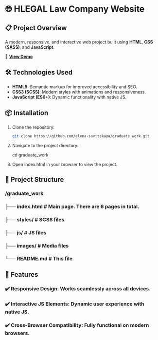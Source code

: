 # 🌐 HLEGAL Law Company Website

## 📋 Project Overview

A modern, responsive, and interactive web project built using **HTML**, **CSS (SASS)**, and **JavaScript**.

🚀 [**View Demo**](https://elena-savitskaya.github.io/graduate_work/)

## 🛠 Technologies Used

- **HTML5**: Semantic markup for improved accessibility and SEO.
- **CSS3 (SCSS)**: Modern styles with animations and responsiveness.
- **JavaScript (ES6+)**: Dynamic functionality with native JS.

## 📦 Installation

1. Clone the repository:

   ```bash
   git clone https://github.com/elena-savitskaya/graduate_work.git
   
2. Navigate to the project directory:

   cd graduate_work
   
3. Open index.html in your browser to view the project.

## 🔧 Project Structure

### /graduate_work
### ├── index.html       # Main page. There are 6 pages in total.
### ├── styles/          # SCSS files
### ├── js/              # JS files
### ├── images/          # Media files
### └── README.md        # This file

## 📌 Features
### ✔️ Responsive Design: Works seamlessly across all devices.
### ✔️ Interactive JS Elements: Dynamic user experience with native JS.
### ✔️ Cross-Browser Compatibility: Fully functional on modern browsers.

